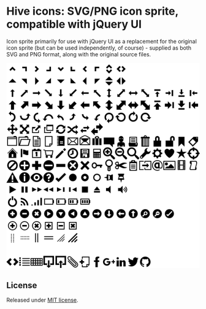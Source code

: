 # Hive icons: SVG/PNG icon sprite, compatible with jQuery UI

Icon sprite primarily for use with jQuery UI as a replacement for the original icon sprite (but can be used independently, of course) - supplied as both SVG and PNG format, along with the original source files.

![Hive icons](https://github.com/philwareham/hive-icons/blob/master/img/ui-icon-sprite.svg)

## License

Released under [MIT license](http://opensource.org/licenses/mit-license.html).
